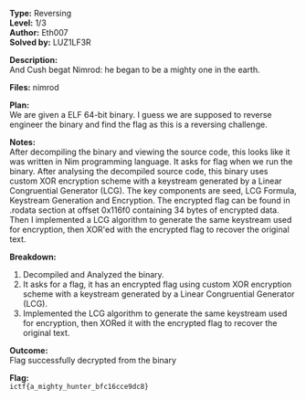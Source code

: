 **Type:** Reversing   
**Level:** 1/3  
**Author:** Eth007  
**Solved by:** LUZ1LF3R

**Description:**  
And Cush begat Nimrod: he began to be a mighty one in the earth.

**Files:** nimrod

**Plan:**  
We are given a ELF 64-bit binary. I guess we are supposed to reverse engineer the binary and find the flag as this is a reversing challenge. 

**Notes:**  
After decompiling the binary and viewing the source code, this looks like it was written in Nim programming language. It asks for flag when we run the binary. After analysing the decompiled source code, this binary uses custom XOR encryption scheme with a keystream generated by a Linear Congruential Generator (LCG). The key components are seed, LCG Formula, Keystream Generation and Encryption. The encrypted flag can be found in .rodata section at offset 0x116f0 containing 34 bytes of encrypted data. Then I implemented a LCG algorithm to generate the same keystream used for encryption, then XOR'ed with the encrypted flag to recover the original text.

**Breakdown:**  
1. Decompiled and Analyzed the binary.
2. It asks for a flag, it has an encrypted flag using custom XOR encryption scheme with a keystream generated by a Linear Congruential Generator (LCG).
3. Implemented the LCG algorithm to generate the same keystream used for encryption, then XORed it with the encrypted flag to recover the original text.

**Outcome:**  
Flag successfully decrypted from the binary

**Flag:**  
`ictf{a_mighty_hunter_bfc16cce9dc8}`